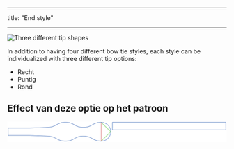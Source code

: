 - - -
title: "End style"
- - -

![Three different tip shapes](endstyle.svg)

In addition to having four different bow tie styles, each style can be individualized with three different tip options:

- Recht
- Puntig
- Rond

## Effect van deze optie op het patroon

![This image shows the effect of this option by superimposing several variants that have a different value for this option](benjamin_endstyle_sample.svg "Effect of this option on the pattern")
